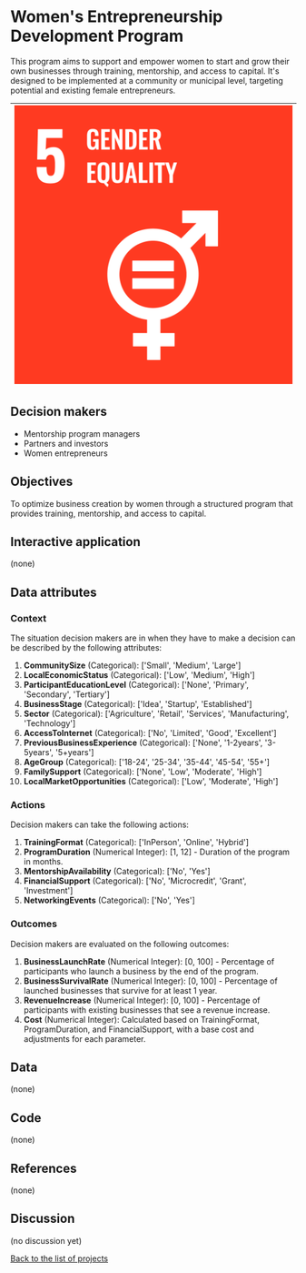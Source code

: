 # Women's Entrepreneurship Development Program

<!-- Describe the project in one sentence, e.g. A project that... -->
This program aims to support and empower women to start and grow their own businesses through training, mentorship,
and access to capital. It's designed to be implemented at a community or municipal level, targeting potential and existing female entrepreneurs.

<!-- Insert SDG Icons and links-->
| [![Goal 05](../images/sdgs/E-WEB-Goal-05.png)](../goals/goal_05.md) |
|---------------------------------------------------------------------|

## Decision makers

<!-- List decision makers that could use this project-->
- Mentorship program managers
- Partners and investors
- Women entrepreneurs

## Objectives

<!-- Describe the objectives of the project in one sentence -->
To optimize business creation by women through a structured program that provides training, mentorship, and access to capital.

## Interactive application

<!-- Provide a link to the interactive application -->
(none)

## Data attributes

### Context

<!-- Describe the situation decision makers are in when then have to make a decision -->
The situation decision makers are in when they have to make a decision can be described by the following attributes:

1. **CommunitySize** (Categorical): ['Small', 'Medium', 'Large']
2. **LocalEconomicStatus** (Categorical): ['Low', 'Medium', 'High']
3. **ParticipantEducationLevel** (Categorical): ['None', 'Primary', 'Secondary', 'Tertiary']
4. **BusinessStage** (Categorical): ['Idea', 'Startup', 'Established']
5. **Sector** (Categorical): ['Agriculture', 'Retail', 'Services', 'Manufacturing', 'Technology']
6. **AccessToInternet** (Categorical): ['No', 'Limited', 'Good', 'Excellent']
7. **PreviousBusinessExperience** (Categorical): ['None', '1-2years', '3-5years', '5+years']
8. **AgeGroup** (Categorical): ['18-24', '25-34', '35-44', '45-54', '55+']
9. **FamilySupport** (Categorical): ['None', 'Low', 'Moderate', 'High']
10. **LocalMarketOpportunities** (Categorical): ['Low', 'Moderate', 'High']

### Actions

<!-- Describe what the decision makers can do achieve their objectives -->
Decision makers can take the following actions:

1. **TrainingFormat** (Categorical): ['InPerson', 'Online', 'Hybrid']
2. **ProgramDuration** (Numerical Integer): [1, 12] - Duration of the program in months.
3. **MentorshipAvailability** (Categorical): ['No', 'Yes']
4. **FinancialSupport** (Categorical): ['No', 'Microcredit', 'Grant', 'Investment']
5. **NetworkingEvents** (Categorical): ['No', 'Yes']

### Outcomes

<!-- Describe the metrics decision makers are trying to optimize, on which they are evaluated -->
Decision makers are evaluated on the following outcomes:

1. **BusinessLaunchRate** (Numerical Integer): [0, 100] - Percentage of participants who launch a business by the end of the program.
2. **BusinessSurvivalRate** (Numerical Integer): [0, 100] - Percentage of launched businesses that survive for at least 1 year.
3. **RevenueIncrease** (Numerical Integer): [0, 100] - Percentage of participants with existing businesses that see a revenue increase.
4. **Cost** (Numerical Integer): Calculated based on TrainingFormat, ProgramDuration, and FinancialSupport, with a base cost and adjustments for each parameter.

## Data

<!-- Describe the data that is used to evaluate the decisions -->
(none)

## Code

<!-- Point to the repo that contains the code -->
(none)

## References

<!-- Provide a list of references or other resources used in the project -->
(none)

## Discussion

<!-- Provide a link to a space for discussion or comments -->
(no discussion yet)

[Back to the list of projects](../README.md)
